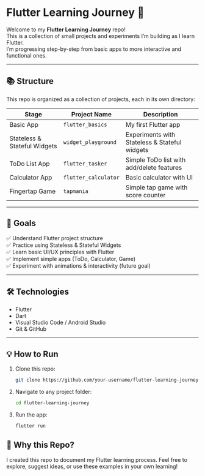 # Flutter Learning Journey 🚀

Welcome to my **Flutter Learning Journey** repo!  
This is a collection of small projects and experiments I’m building as I learn Flutter.  
I’m progressing step-by-step from basic apps to more interactive and functional ones.

---

## 📚 Structure

This repo is organized as a collection of projects, each in its own directory:

| Stage                          | Project Name           | Description                                   |
|--------------------------------|------------------------|-----------------------------------------------|
| Basic App                      | `flutter_basics`       | My first Flutter app                          |
| Stateless & Stateful Widgets   | `widget_playground`    | Experiments with Stateless & Stateful widgets |
| ToDo List App                  | `flutter_tasker`       | Simple ToDo list with add/delete features     |
| Calculator App                 | `flutter_calculator`   | Basic calculator with UI                      |
| Fingertap Game                 | `tapmania`             | Simple tap game with score counter            |

---

## 🚀 Goals

✅ Understand Flutter project structure  
✅ Practice using Stateless & Stateful Widgets  
✅ Learn basic UI/UX principles with Flutter  
✅ Implement simple apps (ToDo, Calculator, Game)  
✅ Experiment with animations & interactivity (future goal)

---

## 🛠️ Technologies

- Flutter  
- Dart  
- Visual Studio Code / Android Studio  
- Git & GitHub  

---

## 💡 How to Run

1. Clone this repo:
   ```bash
   git clone https://github.com/your-username/flutter-learning-journey.git
   ```

3. Navigate to any project folder:
   ```bash
   cd flutter-learning-journey
   ```

3. Run the app:
   ```bash
   flutter run
   ```

## 🌟 Why this Repo?
I created this repo to document my Flutter learning process.
Feel free to explore, suggest ideas, or use these examples in your own learning!
